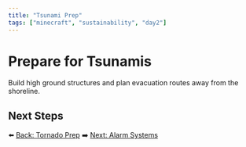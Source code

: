 ```yaml
---
title: "Tsunami Prep"
tags: ["minecraft", "sustainability", "day2"]
---
```

# Prepare for Tsunamis

Build high ground structures and plan evacuation routes away from the shoreline.

## Next Steps

⬅️ [Back: Tornado Prep](/sustainability_lab/Day-2/01_tornado)
➡️ [Next: Alarm Systems](/sustainability_lab/Day-2/05_alarm_system)